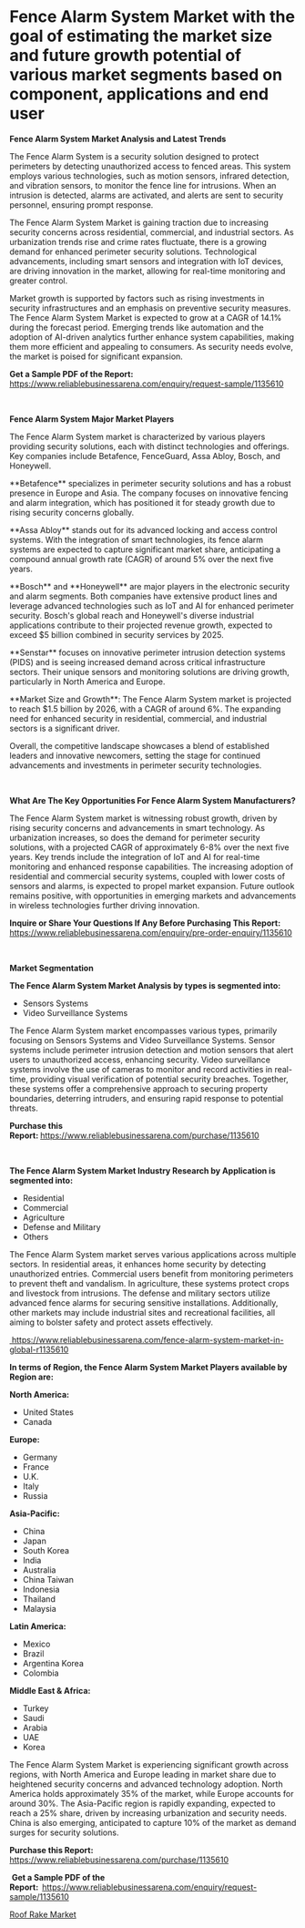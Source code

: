 <p><h1>Fence Alarm System Market with the goal of estimating the market size and future growth potential of various market segments based on component, applications and end user</h1></p><p><strong>Fence Alarm System Market Analysis and Latest Trends</strong></p>
<p><p>The Fence Alarm System is a security solution designed to protect perimeters by detecting unauthorized access to fenced areas. This system employs various technologies, such as motion sensors, infrared detection, and vibration sensors, to monitor the fence line for intrusions. When an intrusion is detected, alarms are activated, and alerts are sent to security personnel, ensuring prompt response.</p><p>The Fence Alarm System Market is gaining traction due to increasing security concerns across residential, commercial, and industrial sectors. As urbanization trends rise and crime rates fluctuate, there is a growing demand for enhanced perimeter security solutions. Technological advancements, including smart sensors and integration with IoT devices, are driving innovation in the market, allowing for real-time monitoring and greater control. </p><p>Market growth is supported by factors such as rising investments in security infrastructures and an emphasis on preventive security measures. The Fence Alarm System Market is expected to grow at a CAGR of 14.1% during the forecast period. Emerging trends like automation and the adoption of AI-driven analytics further enhance system capabilities, making them more efficient and appealing to consumers. As security needs evolve, the market is poised for significant expansion.</p></p>
<p><strong>Get a Sample PDF of the Report:&nbsp;</strong> <a href="https://www.reliablebusinessarena.com/enquiry/request-sample/1135610?utm_campaign=1943&utm_medium=2&utm_source=Github&utm_content=ia&utm_term=18022025&utm_id=fence-alarm-system">https://www.reliablebusinessarena.com/enquiry/request-sample/1135610</a></p>
<p>&nbsp;</p>
<p><strong>Fence Alarm System Major Market Players</strong></p>
<p><p>The Fence Alarm System market is characterized by various players providing security solutions, each with distinct technologies and offerings. Key companies include Betafence, FenceGuard, Assa Abloy, Bosch, and Honeywell.</p><p>**Betafence** specializes in perimeter security solutions and has a robust presence in Europe and Asia. The company focuses on innovative fencing and alarm integration, which has positioned it for steady growth due to rising security concerns globally.</p><p>**Assa Abloy** stands out for its advanced locking and access control systems. With the integration of smart technologies, its fence alarm systems are expected to capture significant market share, anticipating a compound annual growth rate (CAGR) of around 5% over the next five years.</p><p>**Bosch** and **Honeywell** are major players in the electronic security and alarm segments. Both companies have extensive product lines and leverage advanced technologies such as IoT and AI for enhanced perimeter security. Bosch's global reach and Honeywell's diverse industrial applications contribute to their projected revenue growth, expected to exceed $5 billion combined in security services by 2025.</p><p>**Senstar** focuses on innovative perimeter intrusion detection systems (PIDS) and is seeing increased demand across critical infrastructure sectors. Their unique sensors and monitoring solutions are driving growth, particularly in North America and Europe.</p><p>**Market Size and Growth**: The Fence Alarm System market is projected to reach $1.5 billion by 2026, with a CAGR of around 6%. The expanding need for enhanced security in residential, commercial, and industrial sectors is a significant driver.</p><p>Overall, the competitive landscape showcases a blend of established leaders and innovative newcomers, setting the stage for continued advancements and investments in perimeter security technologies.</p></p>
<p>&nbsp;</p>
<p><strong>What Are The Key Opportunities For Fence Alarm System Manufacturers?</strong></p>
<p><p>The Fence Alarm System market is witnessing robust growth, driven by rising security concerns and advancements in smart technology. As urbanization increases, so does the demand for perimeter security solutions, with a projected CAGR of approximately 6-8% over the next five years. Key trends include the integration of IoT and AI for real-time monitoring and enhanced response capabilities. The increasing adoption of residential and commercial security systems, coupled with lower costs of sensors and alarms, is expected to propel market expansion. Future outlook remains positive, with opportunities in emerging markets and advancements in wireless technologies further driving innovation.</p></p>
<p><strong>Inquire or Share Your Questions If Any Before Purchasing This Report:</strong> <a href="https://www.reliablebusinessarena.com/enquiry/pre-order-enquiry/1135610?utm_campaign=1943&utm_medium=2&utm_source=Github&utm_content=ia&utm_term=18022025&utm_id=fence-alarm-system">https://www.reliablebusinessarena.com/enquiry/pre-order-enquiry/1135610</a></p>
<p>&nbsp;</p>
<p><strong>Market Segmentation</strong></p>
<p><strong>The Fence Alarm System Market Analysis by types is segmented into:</strong></p>
<p><ul><li>Sensors Systems</li><li>Video Surveillance Systems</li></ul></p>
<p><p>The Fence Alarm System market encompasses various types, primarily focusing on Sensors Systems and Video Surveillance Systems. Sensor systems include perimeter intrusion detection and motion sensors that alert users to unauthorized access, enhancing security. Video surveillance systems involve the use of cameras to monitor and record activities in real-time, providing visual verification of potential security breaches. Together, these systems offer a comprehensive approach to securing property boundaries, deterring intruders, and ensuring rapid response to potential threats.</p></p>
<p><strong>Purchase this Report:&nbsp;</strong><a href="https://www.reliablebusinessarena.com/purchase/1135610?utm_campaign=1943&utm_medium=2&utm_source=Github&utm_content=ia&utm_term=18022025&utm_id=fence-alarm-system">https://www.reliablebusinessarena.com/purchase/1135610</a></p>
<p>&nbsp;</p>
<p><strong>The Fence Alarm System Market Industry Research by Application is segmented into:</strong></p>
<p><ul><li>Residential</li><li>Commercial</li><li>Agriculture</li><li>Defense and Military</li><li>Others</li></ul></p>
<p><p>The Fence Alarm System market serves various applications across multiple sectors. In residential areas, it enhances home security by detecting unauthorized entries. Commercial users benefit from monitoring perimeters to prevent theft and vandalism. In agriculture, these systems protect crops and livestock from intrusions. The defense and military sectors utilize advanced fence alarms for securing sensitive installations. Additionally, other markets may include industrial sites and recreational facilities, all aiming to bolster safety and protect assets effectively.</p></p>
<p><a href="https://www.reliablebusinessarena.com/fence-alarm-system-market-in-global-r1135610?utm_campaign=1943&utm_medium=2&utm_source=Github&utm_content=ia&utm_term=18022025&utm_id=fence-alarm-system">&nbsp;https://www.reliablebusinessarena.com/fence-alarm-system-market-in-global-r1135610</a></p>
<p><strong>In terms of Region, the Fence Alarm System Market Players available by Region are:</strong></p>
<p>
    <p> <strong> North America: </strong>
        <ul>
            <li>United States</li>
            <li>Canada</li>
        </ul>
        </p> 
    <p> <strong> Europe: </strong>
        <ul>
            <li>Germany</li>
            <li>France</li>
            <li>U.K.</li>
            <li>Italy</li>
            <li>Russia</li>
        </ul>
        </p> 
    <p> <strong> Asia-Pacific: </strong>
        <ul>
            <li>China</li>
            <li>Japan</li>
            <li>South Korea</li>
            <li>India</li>
            <li>Australia</li>
            <li>China Taiwan</li>
            <li>Indonesia</li>
            <li>Thailand</li>
            <li>Malaysia</li>
        </ul>
        </p> 
    <p> <strong> Latin America: </strong>
        <ul>
            <li>Mexico</li>
            <li>Brazil</li>
            <li>Argentina Korea</li>
            <li>Colombia</li>
        </ul>
        </p> 
    <p> <strong> Middle East & Africa: </strong>
        <ul>
            <li>Turkey</li>
            <li>Saudi</li>
            <li>Arabia</li>
            <li>UAE</li>
            <li>Korea</li>
        </ul>
    </p>
    </p>
<p><p>The Fence Alarm System Market is experiencing significant growth across regions, with North America and Europe leading in market share due to heightened security concerns and advanced technology adoption. North America holds approximately 35% of the market, while Europe accounts for around 30%. The Asia-Pacific region is rapidly expanding, expected to reach a 25% share, driven by increasing urbanization and security needs. China is also emerging, anticipated to capture 10% of the market as demand surges for security solutions.</p></p>
<p><strong>Purchase this Report: </strong><a href="https://www.reliablebusinessarena.com/purchase/1135610?utm_campaign=1943&utm_medium=2&utm_source=Github&utm_content=ia&utm_term=18022025&utm_id=fence-alarm-system">https://www.reliablebusinessarena.com/purchase/1135610</a></p>
<p>&nbsp;<strong>Get a Sample PDF of the Report:&nbsp;&nbsp;</strong><a href="https://www.reliablebusinessarena.com/enquiry/request-sample/1135610?utm_campaign=1943&utm_medium=2&utm_source=Github&utm_content=ia&utm_term=18022025&utm_id=fence-alarm-system">https://www.reliablebusinessarena.com/enquiry/request-sample/1135610</a></p>
<p><strong></strong></p>
<p><p><a href="https://github.com/ChiragRP21/Market-Research-Report-List-7/blob/main/roof-rake-market.md?utm_campaign=1943&utm_medium=2&utm_source=Github&utm_content=ia&utm_term=18022025&utm_id=fence-alarm-system">Roof Rake Market</a></p></p>